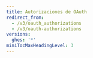 ```yaml
---
title: Autorizaciones de OAuth
redirect_from:
  - /v3/oauth_authorizations
  - /v3/oauth-authorizations
versions:
  ghes: '*'
miniTocMaxHeadingLevel: 3
---
```


<!--
  Operations are automatically generated. Markdown for this page is located in data/reusables/rest-reference/oauth-authorizations
-->
